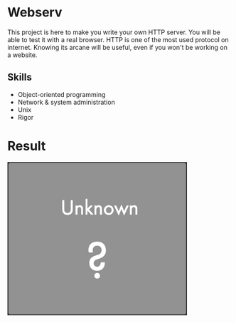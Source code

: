 # Webserv
This project is here to make you write your own HTTP server. You will be able to test it with a real browser. HTTP is one of the most used protocol on internet. Knowing its arcane will be useful, even if you won't be working on a website.

## Skills
- Object-oriented programming
- Network & system administration
- Unix
- Rigor

# Result

![Result](/img/Result.png)